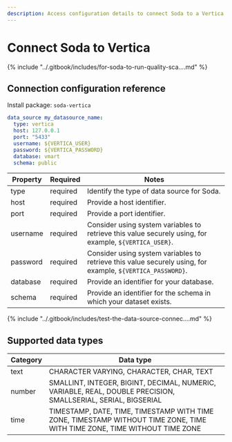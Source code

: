 ```yaml
---
description: Access configuration details to connect Soda to a Vertica data source.
---
```


# Connect Soda to Vertica

{% include "../.gitbook/includes/for-soda-to-run-quality-sca....md" %}

## Connection configuration reference

Install package: `soda-vertica`

```yaml
data_source my_datasource_name:
  type: vertica
  host: 127.0.0.1
  port: "5433"
  username: ${VERTICA_USER}
  password: ${VERTICA_PASSWORD}
  database: vmart
  schema: public
```

| Property | Required | Notes                                                                                                      |
| -------- | -------- | ---------------------------------------------------------------------------------------------------------- |
| type     | required | Identify the type of data source for Soda.                                                                 |
| host     | required | Provide a host identifier.                                                                                 |
| port     | required | Provide a port identifier.                                                                                 |
| username | required | Consider using system variables to retrieve this value securely using, for example, `${VERTICA_USER}`.     |
| password | required | Consider using system variables to retrieve this value securely using, for example, `${VERTICA_PASSWORD}`. |
| database | required | Provide an identifier for your database.                                                                   |
| schema   | required | Provide an identifier for the schema in which your dataset exists.                                         |

{% include "../.gitbook/includes/test-the-data-source-connec....md" %}

## Supported data types

| Category | Data type                                                                                                                 |
| -------- | ------------------------------------------------------------------------------------------------------------------------- |
| text     | CHARACTER VARYING, CHARACTER, CHAR, TEXT                                                                                  |
| number   | SMALLINT, INTEGER, BIGINT, DECIMAL, NUMERIC, VARIABLE, REAL, DOUBLE PRECISION, SMALLSERIAL, SERIAL, BIGSERIAL             |
| time     | TIMESTAMP, DATE, TIME, TIMESTAMP WITH TIME ZONE, TIMESTAMP WITHOUT TIME ZONE, TIME WITH TIME ZONE, TIME WITHOUT TIME ZONE |
